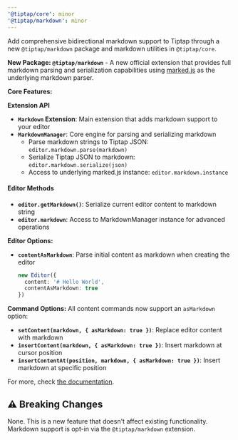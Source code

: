 ```yaml
---
'@tiptap/core': minor
'@tiptap/markdown': minor
---
```


Add comprehensive bidirectional markdown support to Tiptap through a new `@tiptap/markdown` package and markdown utilities in `@tiptap/core`.

**New Package: `@tiptap/markdown`** - A new official extension that provides full markdown parsing and serialization capabilities using [marked.js](https://marked.js.org) as the underlying markdown parser.

**Core Features:**

**Extension API**
- **`Markdown` Extension**: Main extension that adds markdown support to your editor
- **`MarkdownManager`**: Core engine for parsing and serializing markdown
  - Parse markdown strings to Tiptap JSON: `editor.markdown.parse(markdown)`
  - Serialize Tiptap JSON to markdown: `editor.markdown.serialize(json)`
  - Access to underlying marked.js instance: `editor.markdown.instance`

#### Editor Methods
- **`editor.getMarkdown()`**: Serialize current editor content to markdown string
- **`editor.markdown`**: Access to MarkdownManager instance for advanced operations

**Editor Options:**
- **`contentAsMarkdown`**: Parse initial content as markdown when creating the editor
  ```typescript
  new Editor({
    content: '# Hello World',
    contentAsMarkdown: true
  })
  ```

**Command Options:** All content commands now support an `asMarkdown` option:
- **`setContent(markdown, { asMarkdown: true })`**: Replace editor content with markdown
- **`insertContent(markdown, { asMarkdown: true })`**: Insert markdown at cursor position
- **`insertContentAt(position, markdown, { asMarkdown: true })`**: Insert markdown at specific position

For more, check [the documentation](https://tiptap.dev/docs/editor/core-concepts/markdown).

## ⚠️ Breaking Changes

None. This is a new feature that doesn't affect existing functionality. Markdown support is opt-in via the `@tiptap/markdown` extension.
